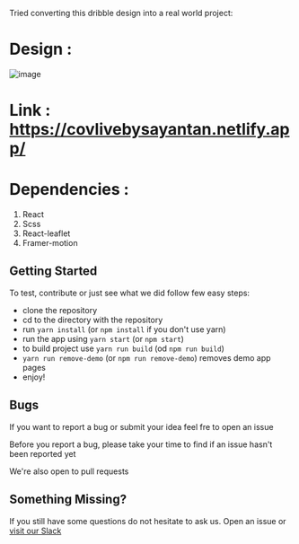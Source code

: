 Tried converting this dribble design into a real world project: 
# Design :

![image](https://user-images.githubusercontent.com/53304368/134397643-daaace36-a7e0-46a4-9c4f-4b5ade8687b0.png)


# Link : https://covlivebysayantan.netlify.app/

# Dependencies : 
1. React
2. Scss
3. React-leaflet
4. Framer-motion

## Getting Started
To test, contribute or just see what we did follow few easy steps:
- clone the repository
- cd to the directory with the repository
- run `yarn install` (or `npm install` if you don't use yarn)
- run the app using `yarn start` (or `npm start`)
- to build project use `yarn run build` (od `npm run build`)
- `yarn run remove-demo` (or `npm run remove-demo`) removes demo app pages
- enjoy!

## Bugs
If you want to report a bug or submit your idea feel fre to open an issue

Before you report a bug, please take your time to find if an issue hasn't been reported yet

We're also open to pull requests

## Something Missing?
If you still have some questions do not hesitate to ask us. Open an issue or [visit our Slack](https://mdbbetatest.slack.com)
